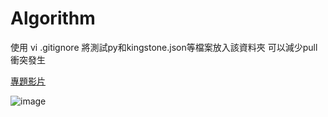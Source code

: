 # Algorithm

使用 vi .gitignore 將測試py和kingstone.json等檔案放入該資料夾 可以減少pull衝突發生



[專題影片](https://www.youtube.com/watch?v=DheBnBML2cw)

![image](https://i.imgur.com/3teSazg.png)

